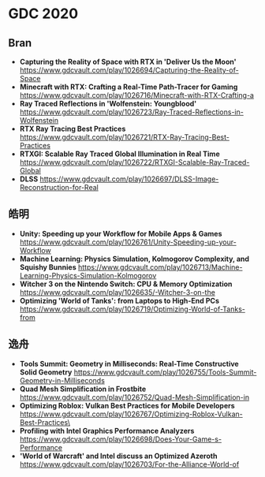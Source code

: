 # GDC 2020

## Bran
* **Capturing the Reality of Space with RTX in 'Deliver Us the Moon'**
https://www.gdcvault.com/play/1026694/Capturing-the-Reality-of-Space
* **Minecraft with RTX: Crafting a Real-Time Path-Tracer for Gaming**
https://www.gdcvault.com/play/1026716/Minecraft-with-RTX-Crafting-a
* **Ray Traced Reflections in 'Wolfenstein: Youngblood'**
https://www.gdcvault.com/play/1026723/Ray-Traced-Reflections-in-Wolfenstein
* **RTX Ray Tracing Best Practices**
https://www.gdcvault.com/play/1026721/RTX-Ray-Tracing-Best-Practices
* **RTXGI: Scalable Ray Traced Global Illumination in Real Time**
https://www.gdcvault.com/play/1026722/RTXGI-Scalable-Ray-Traced-Global
* **DLSS**
https://www.gdcvault.com/play/1026697/DLSS-Image-Reconstruction-for-Real


## 皓明
* **Unity: Speeding up your Workflow for Mobile Apps & Games**
https://www.gdcvault.com/play/1026761/Unity-Speeding-up-your-Workflow
* **Machine Learning: Physics Simulation, Kolmogorov Complexity, and Squishy Bunnies**
https://www.gdcvault.com/play/1026713/Machine-Learning-Physics-Simulation-Kolmogorov
* **Witcher 3 on the Nintendo Switch: CPU & Memory Optimization**
https://www.gdcvault.com/play/1026635/-Witcher-3-on-the
* **Optimizing 'World of Tanks': from Laptops to High-End PCs**
https://www.gdcvault.com/play/1026719/Optimizing-World-of-Tanks-from

## 逸舟
* **Tools Summit: Geometry in Milliseconds: Real-Time Constructive Solid Geometry**
https://www.gdcvault.com/play/1026755/Tools-Summit-Geometry-in-Milliseconds
* **Quad Mesh Simplification in Frostbite**
https://www.gdcvault.com/play/1026752/Quad-Mesh-Simplification-in
* **Optimizing Roblox: Vulkan Best Practices for Mobile Developers**
https://www.gdcvault.com/play/1026767/Optimizing-Roblox-Vulkan-Best-Practices\
* **Profiling with Intel Graphics Performance Analyzers**
https://www.gdcvault.com/play/1026698/Does-Your-Game-s-Performance
* **'World of Warcraft' and Intel discuss an Optimized Azeroth**
https://www.gdcvault.com/play/1026703/For-the-Alliance-World-of